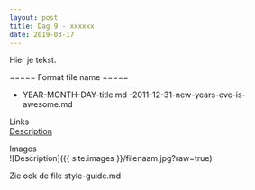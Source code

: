 ```yaml
---
layout: post
title: Dag 9 - xxxxxx
date: 2019-03-17
---
```

Hier je tekst.

===== Format file name =====
- YEAR-MONTH-DAY-title.md
-2011-12-31-new-years-eve-is-awesome.md

Links  
[Description](http://example.com)

Images  
![Description]({{ site.images }}/filenaam.jpg?raw=true)

Zie ook de file style-guide.md
